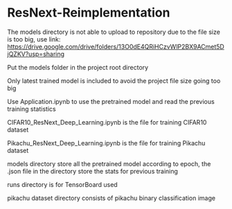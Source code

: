 # ResNext-Reimplementation


The models directory is not able to upload to repository due to the file size is too big, use link:
https://drive.google.com/drive/folders/13O0dE4QRiHCzvWlP2BX9ACmet5DjQZKV?usp=sharing

Put the models folder in the project root directory

Only latest trained model is included to avoid the project file size going too big

Use Application.ipynb to use the pretrained model and read the previous training statistics

CIFAR10_ResNext_Deep_Learning.ipynb is the file for training CIFAR10 dataset

Pikachu_ResNext_Deep_Learning.ipynb is the file for training Pikachu dataset

models directory store all the pretrained model according to epoch, the .json file in the directory store the stats for previous training

runs directory is for TensorBoard used

pikachu dataset directory consists of pikachu binary classification image
